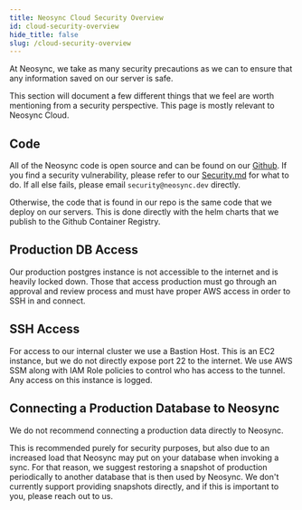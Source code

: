 ```yaml
---
title: Neosync Cloud Security Overview
id: cloud-security-overview
hide_title: false
slug: /cloud-security-overview
---
```


At Neosync, we take as many security precautions as we can to ensure that any information saved on our server is safe.

This section will document a few different things that we feel are worth mentioning from a security perspective.
This page is mostly relevant to Neosync Cloud.

## Code

All of the Neosync code is open source and can be found on our [Github](https://github.com/nucleuscloud/neosync).
If you find a security vulnerability, please refer to our [Security.md](https://github.com/nucleuscloud/neosync/blob/main/SECURITY.md) for what to do.
If all else fails, please email `security@neosync.dev` directly.

Otherwise, the code that is found in our repo is the same code that we deploy on our servers.
This is done directly with the helm charts that we publish to the Github Container Registry.

## Production DB Access

Our production postgres instance is not accessible to the internet and is heavily locked down.
Those that access production must go through an approval and review process and must have proper AWS access in order to SSH in and connect.

## SSH Access

For access to our internal cluster we use a Bastion Host. This is an EC2 instance, but we do not directly expose port 22 to the internet.
We use AWS SSM along with IAM Role policies to control who has access to the tunnel.
Any access on this instance is logged.

## Connecting a Production Database to Neosync

We do not recommend connecting a production data directly to Neosync.

This is recommended purely for security purposes, but also due to an increased load that Neosync may put on your database when invoking a sync.
For that reason, we suggest restoring a snapshot of production periodically to another database that is then used by Neosync.
We don't currently support providing snapshots directly, and if this is important to you, please reach out to us.
